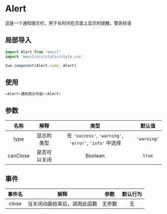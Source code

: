 # Alert

这是一个通知提示栏，用于长时间在页面上显示的提醒，警告标语

## 局部导入
```js
import Alert from "mevcl"
import 'mevcl/src/static/style.css'

Vue.component(Alert.name, Alert)
```

## 使用
```js
<Alert>通知提示内容</Alert>
```

## 参数

| 名称 | 解释 | 类型 | 默认值 |
|:-:|:-:|:-:|:-:|
| type | 显示的类型 | 在 `'success'`, `'warning'`, `'error'`, `'info'` 中选择 | `'warning'` |
| canClose | 是否可以关闭 | Boolean | `true` |

## 事件

| 事件名 | 解释 | 参数 | 默认行为 |
|:-:|:-:|:-:|:-:|
| close | 当关闭动画结束后，调用此函数 | 无参数 | 无 |

